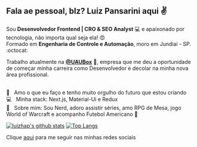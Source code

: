 ## Fala ae pessoal, blz? Luiz Pansarini aqui :v: ##

Sou <b>Desenvolvedor Frontend | CRO & SEO Analyst</b> :computer: e apaixonado por tecnologia, não importa qual seja ela! :heart_eyes:
<br/>Formado em <b>Engenharia de Controle e Automação</b>, moro em Jundiai - SP. :octocat:

Trabalho atualmente na <b><a href="https://uaubox.com.br">@UAUBox</a></b> :rocket:, empresa que me deu a oportunidade de começar minha carreira como Desenvolvedor e decolar na minha nova área profissional.

<br/> :green_heart: &nbsp; Amo o que eu faço e tenho muito orgulho do futuro que estou criando 
<br/> :computer: &nbsp; Minha stack: Next.js, Material-Ui e Redux
<br/> :game_die: &nbsp; Sobre mim: Sou Nerd, adoro assistir séries, amo RPG de Mesa, jogo World of Warcraft e acompanho Futebol Americano :football: 

[![luizhap's github stats](https://github-readme-stats.vercel.app/api?username=luizhap)](https://github.com/anuraghazra/github-readme-stats)
[![Top Langs](https://github-readme-stats.vercel.app/api/top-langs/?username=luizhap&layout=compact)](https://github.com/anuraghazra/github-readme-stats)

Clique <a href="https://linktr.ee/pansarini.tech">aqui</a> para me seguir nas minhas redes sociais
